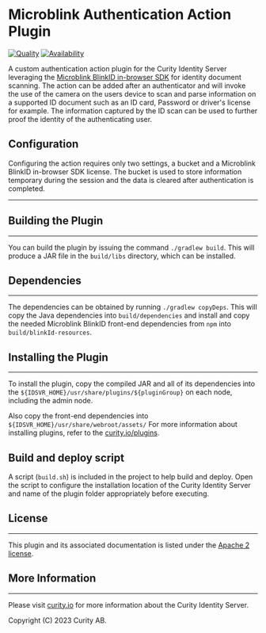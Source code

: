 # Microblink Authentication Action Plugin

[![Quality](https://img.shields.io/badge/quality-demo-red)](https://curity.io/resources/code-examples/status/)
[![Availability](https://img.shields.io/badge/availability-source-blue)](https://curity.io/resources/code-examples/status/)

A custom authentication action plugin for the Curity Identity Server leveraging the [Microblink BlinkID in-browser SDK](https://github.com/BlinkID/blinkid-in-browser) for identity document scanning. The action can be added after an authenticator and will invoke the use of the camera on the users device to scan and parse information on a supported ID document such as an ID card, Password or driver's license for example. The information captured by the ID scan can be used to further proof the identity of the authenticating user.

## Configuration

Configuring the action requires only two settings, a bucket and a Microblink BlinkID in-browser SDK license. The bucket is used to store information temporary during the session and the data is cleared after authentication is completed. 

---

## Building the Plugin

---
You can build the plugin by issuing the command ``./gradlew build``. This will produce a JAR file in the ``build/libs`` directory,
which can be installed.

## Dependencies

---
The dependencies can be obtained by running ``./gradlew copyDeps``. This will copy the Java dependencies into ``build/dependencies`` and install and copy the needed Microblink BlinkID front-end dependencies from `npm` into ``build/blinkId-resources``. 

## Installing the Plugin

---

To install the plugin, copy the compiled JAR and all of its dependencies into the `${IDSVR_HOME}/usr/share/plugins/${pluginGroup}`
on each node, including the admin node. 

Also copy the front-end dependencies into `${IDSVR_HOME}/usr/share/webroot/assets/`
For more information about installing plugins, refer to the [curity.io/plugins](https://support.curity.io/docs/latest/developer-guide/plugins/index.html#plugin-installation).

## Build and deploy script
A script (`build.sh`) is included in the project to help build and deploy. Open the script to configure the installation location of the Curity Identity Server and name of the plugin folder appropriately before executing. 
## License

---

This plugin and its associated documentation is listed under the [Apache 2 license](https://github.com/curityio/microblink-scan-id/blob/main/LICENSE).

## More Information

---

Please visit [curity.io](https://curity.io/) for more information about the Curity Identity Server.

Copyright (C) 2023 Curity AB.
